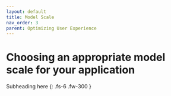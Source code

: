 ```yaml
---
layout: default
title: Model Scale
nav_order: 3
parent: Optimizing User Experience
---
```


# Choosing an appropriate model scale for your application

Subheading here
{: .fs-6 .fw-300 }
